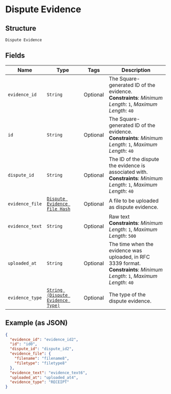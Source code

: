 
# Dispute Evidence

## Structure

`Dispute Evidence`

## Fields

| Name | Type | Tags | Description |
|  --- | --- | --- | --- |
| `evidence_id` | `String` | Optional | The Square-generated ID of the evidence.<br>**Constraints**: *Minimum Length*: `1`, *Maximum Length*: `40` |
| `id` | `String` | Optional | The Square-generated ID of the evidence.<br>**Constraints**: *Minimum Length*: `1`, *Maximum Length*: `40` |
| `dispute_id` | `String` | Optional | The ID of the dispute the evidence is associated with.<br>**Constraints**: *Minimum Length*: `1`, *Maximum Length*: `40` |
| `evidence_file` | [`Dispute Evidence File Hash`](../../doc/models/dispute-evidence-file.md) | Optional | A file to be uploaded as dispute evidence. |
| `evidence_text` | `String` | Optional | Raw text<br>**Constraints**: *Minimum Length*: `1`, *Maximum Length*: `500` |
| `uploaded_at` | `String` | Optional | The time when the evidence was uploaded, in RFC 3339 format.<br>**Constraints**: *Minimum Length*: `1`, *Maximum Length*: `40` |
| `evidence_type` | [`String (Dispute Evidence Type)`](../../doc/models/dispute-evidence-type.md) | Optional | The type of the dispute evidence. |

## Example (as JSON)

```json
{
  "evidence_id": "evidence_id2",
  "id": "id0",
  "dispute_id": "dispute_id2",
  "evidence_file": {
    "filename": "filename8",
    "filetype": "filetype8"
  },
  "evidence_text": "evidence_text6",
  "uploaded_at": "uploaded_at4",
  "evidence_type": "RECEIPT"
}
```

